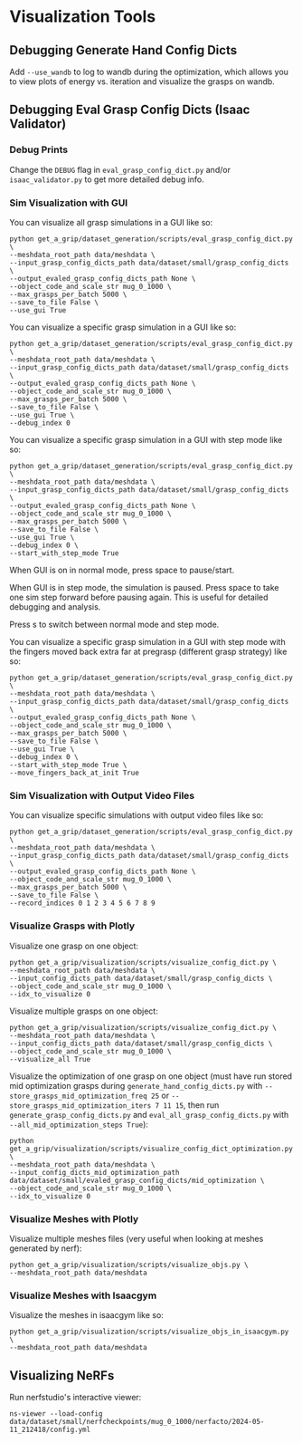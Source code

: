 # Visualization Tools

## Debugging Generate Hand Config Dicts

Add `--use_wandb` to log to wandb during the optimization, which allows you to view plots of energy vs. iteration and visualize the grasps on wandb.

## Debugging Eval Grasp Config Dicts (Isaac Validator)

### Debug Prints

Change the `DEBUG` flag in `eval_grasp_config_dict.py` and/or `isaac_validator.py` to get more detailed debug info.

### Sim Visualization with GUI

You can visualize all grasp simulations in a GUI like so:

```
python get_a_grip/dataset_generation/scripts/eval_grasp_config_dict.py \
--meshdata_root_path data/meshdata \
--input_grasp_config_dicts_path data/dataset/small/grasp_config_dicts \
--output_evaled_grasp_config_dicts_path None \
--object_code_and_scale_str mug_0_1000 \
--max_grasps_per_batch 5000 \
--save_to_file False \
--use_gui True
```

You can visualize a specific grasp simulation in a GUI like so:

```
python get_a_grip/dataset_generation/scripts/eval_grasp_config_dict.py \
--meshdata_root_path data/meshdata \
--input_grasp_config_dicts_path data/dataset/small/grasp_config_dicts \
--output_evaled_grasp_config_dicts_path None \
--object_code_and_scale_str mug_0_1000 \
--max_grasps_per_batch 5000 \
--save_to_file False \
--use_gui True \
--debug_index 0
```

You can visualize a specific grasp simulation in a GUI with step mode like so:

```
python get_a_grip/dataset_generation/scripts/eval_grasp_config_dict.py \
--meshdata_root_path data/meshdata \
--input_grasp_config_dicts_path data/dataset/small/grasp_config_dicts \
--output_evaled_grasp_config_dicts_path None \
--object_code_and_scale_str mug_0_1000 \
--max_grasps_per_batch 5000 \
--save_to_file False \
--use_gui True \
--debug_index 0 \
--start_with_step_mode True
```

When GUI is on in normal mode, press space to pause/start.

When GUI is in step mode, the simulation is paused. Press space to take one sim step forward before pausing again. This is useful for detailed debugging and analysis.

Press s to switch between normal mode and step mode.

You can visualize a specific grasp simulation in a GUI with step mode with the fingers moved back extra far at pregrasp (different grasp strategy) like so:

```
python get_a_grip/dataset_generation/scripts/eval_grasp_config_dict.py \
--meshdata_root_path data/meshdata \
--input_grasp_config_dicts_path data/dataset/small/grasp_config_dicts \
--output_evaled_grasp_config_dicts_path None \
--object_code_and_scale_str mug_0_1000 \
--max_grasps_per_batch 5000 \
--save_to_file False \
--use_gui True \
--debug_index 0 \
--start_with_step_mode True \
--move_fingers_back_at_init True
```

### Sim Visualization with Output Video Files

You can visualize specific simulations with output video files like so:

```
python get_a_grip/dataset_generation/scripts/eval_grasp_config_dict.py \
--meshdata_root_path data/meshdata \
--input_grasp_config_dicts_path data/dataset/small/grasp_config_dicts \
--output_evaled_grasp_config_dicts_path None \
--object_code_and_scale_str mug_0_1000 \
--max_grasps_per_batch 5000 \
--save_to_file False \
--record_indices 0 1 2 3 4 5 6 7 8 9
```

### Visualize Grasps with Plotly

Visualize one grasp on one object:

```
python get_a_grip/visualization/scripts/visualize_config_dict.py \
--meshdata_root_path data/meshdata \
--input_config_dicts_path data/dataset/small/grasp_config_dicts \
--object_code_and_scale_str mug_0_1000 \
--idx_to_visualize 0
```

Visualize multiple grasps on one object:

```
python get_a_grip/visualization/scripts/visualize_config_dict.py \
--meshdata_root_path data/meshdata \
--input_config_dicts_path data/dataset/small/grasp_config_dicts \
--object_code_and_scale_str mug_0_1000 \
--visualize_all True
```

Visualize the optimization of one grasp on one object (must have run stored mid optimization grasps during `generate_hand_config_dicts.py` with `--store_grasps_mid_optimization_freq 25` or `--store_grasps_mid_optimization_iters 7 11 15`, then run `generate_grasp_config_dicts.py` and `eval_all_grasp_config_dicts.py` with `--all_mid_optimization_steps True`):

```
python get_a_grip/visualization/scripts/visualize_config_dict_optimization.py \
--meshdata_root_path data/meshdata \
--input_config_dicts_mid_optimization_path data/dataset/small/evaled_grasp_config_dicts/mid_optimization \
--object_code_and_scale_str mug_0_1000 \
--idx_to_visualize 0
```

### Visualize Meshes with Plotly

Visualize multiple meshes files (very useful when looking at meshes generated by nerf):

```
python get_a_grip/visualization/scripts/visualize_objs.py \
--meshdata_root_path data/meshdata
```

### Visualize Meshes with Isaacgym

Visualize the meshes in isaacgym like so:

```
python get_a_grip/visualization/scripts/visualize_objs_in_isaacgym.py \
--meshdata_root_path data/meshdata
```

## Visualizing NeRFs

Run nerfstudio's interactive viewer:

```
ns-viewer --load-config data/dataset/small/nerfcheckpoints/mug_0_1000/nerfacto/2024-05-11_212418/config.yml
```
